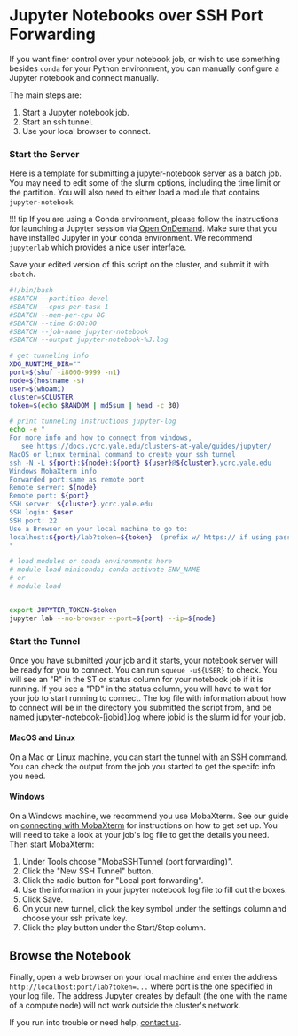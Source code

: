 # Jupyter Notebooks over SSH Port Forwarding

If you want finer control over your notebook job, or wish to use something besides `conda` for your Python environment, you can manually configure a Jupyter notebook and connect manually.

The main steps are:

1. Start a Jupyter notebook job.
1. Start an ssh tunnel.
1. Use your local browser to connect.

### Start the Server

Here is a template for submitting a jupyter-notebook server as a batch job. 
You may need to edit some of the slurm options, including the time limit or the partition. 
You will also need to either load a module that contains `jupyter-notebook`.

!!! tip
    If you are using a Conda environment, please follow the instructions for launching a Jupyter session via [Open OnDemand](/clusters-at-yale/access/ood-jupyter).
    Make sure that you have installed Jupyter in your conda environment. We recommend `jupyterlab` which provides a nice user interface.

Save your edited version of this script on the cluster, and submit it with `sbatch`.

``` bash
#!/bin/bash
#SBATCH --partition devel
#SBATCH --cpus-per-task 1
#SBATCH --mem-per-cpu 8G
#SBATCH --time 6:00:00
#SBATCH --job-name jupyter-notebook
#SBATCH --output jupyter-notebook-%J.log

# get tunneling info
XDG_RUNTIME_DIR=""
port=$(shuf -i8000-9999 -n1)
node=$(hostname -s)
user=$(whoami)
cluster=$CLUSTER
token=$(echo $RANDOM | md5sum | head -c 30)

# print tunneling instructions jupyter-log
echo -e "
For more info and how to connect from windows,
   see https://docs.ycrc.yale.edu/clusters-at-yale/guides/jupyter/
MacOS or linux terminal command to create your ssh tunnel
ssh -N -L ${port}:${node}:${port} ${user}@${cluster}.ycrc.yale.edu
Windows MobaXterm info
Forwarded port:same as remote port
Remote server: ${node}
Remote port: ${port}
SSH server: ${cluster}.ycrc.yale.edu
SSH login: $user
SSH port: 22
Use a Browser on your local machine to go to:
localhost:${port}/lab?token=${token}  (prefix w/ https:// if using password)
"

# load modules or conda environments here
# module load miniconda; conda activate ENV_NAME
# or
# module load  


export JUPYTER_TOKEN=$token
jupyter lab --no-browser --port=${port} --ip=${node}
```

### Start the Tunnel

Once you have submitted your job and it starts, your notebook server will be ready for you to connect. 
You can run `squeue -u${USER}` to check. You will see an "R" in the ST or status column for your notebook job if it is running. 
If you see a "PD" in the status column, you will have to wait for your job to start running to connect. 
The log file with information about how to connect will be in the directory you submitted the script from, and be named jupyter-notebook-[jobid].log where jobid is the slurm id for your job.

#### MacOS and Linux

On a Mac or Linux machine, you can start the tunnel with an SSH command. 
You can check the output from the job you started to get the specifc info you need.

#### Windows

On a Windows machine, we recommend you use MobaXterm. 
See our guide on [connecting with MobaXterm](/clusters-at-yale/access) for instructions on how to get set up. 
You will need to take a look at your job's log file to get the details you need. 
Then start MobaXterm:

1. Under Tools choose "MobaSSHTunnel (port forwarding)".
1. Click the "New SSH Tunnel" button.
1. Click the radio button for "Local port forwarding".
1. Use the information in your jupyter notebook log file to fill out the boxes.
1. Click Save.
1. On your new tunnel, click the key symbol under the settings column and choose your ssh private key.
1. Click the play button under the Start/Stop column.

## Browse the Notebook

Finally, open a web browser on your local machine and enter the address `http://localhost:port/lab?token=...` where port is the one specified in your log file. 
The address Jupyter creates by default (the one with the name of a compute node) will not work outside the cluster's network. 

If you run into trouble or need help, [contact us](/#get-help).
